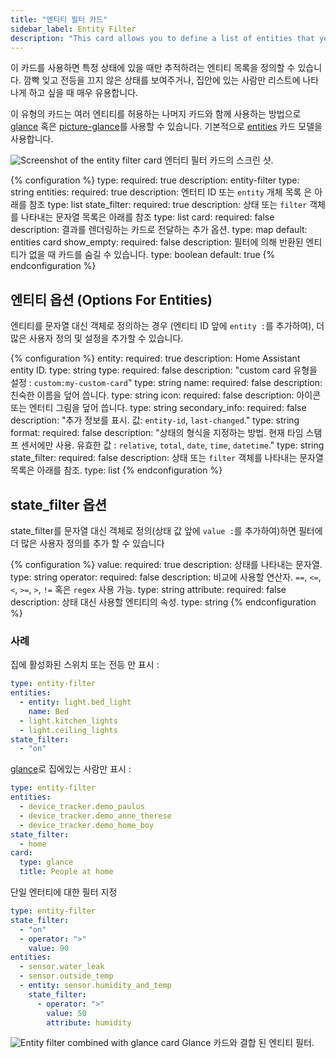 ```yaml
---
title: "엔티티 필터 카드"
sidebar_label: Entity Filter
description: "This card allows you to define a list of entities that you want to track only when in a certain state. Very useful for showing lights that you forgot to turn off or show a list of people only when they're at home. "
---
```


이 카드를 사용하면 특정 상태에 있을 때만 추적하려는 엔티티 목록을 정의할 수 있습니다. 깜빡 잊고 전등을 끄지 않은 상태를 보여주거나, 집안에 있는 사람만 리스트에 나타나게 하고 싶을 때 매우 유용합니다. 

이 유형의 카드는 여러 엔티티를 허용하는 나머지 카드와 함께 사용하는 방법으로 [glance](/lovelace/glance/) 혹은 [picture-glance](/lovelace/picture-glance/)를 사용할 수 있습니다. 기본적으로 [entities](/lovelace/entities/) 카드 모델을 사용합니다. 

<p class='img'>
<img src='/images/lovelace/lovelace_entity_filter.png' alt='Screenshot of the entity filter card'>
엔터티 필터 카드의 스크린 샷.
</p>

{% configuration %}
type:
  required: true
  description: entity-filter
  type: string
entities:
  required: true
  description: 엔터티 ID 또는 `entity` 개체 목록 은 아래를 참조
  type: list
state_filter:
  required: true
  description: 상태 또는 `filter` 객체를 나타내는 문자열 목록은 아래를 참조 
  type: list
card:
  required: false
  description: 결과를 렌더링하는 카드로 전달하는 추가 옵션.
  type: map
  default: entities card
show_empty:
  required: false
  description: 필터에 의해 반환된 엔티티가 없을 때 카드를 숨길 수 있습니다.
  type: boolean
  default: true
{% endconfiguration %}

## 엔티티 옵션 (Options For Entities)

엔티티를 문자열 대신 객체로 정의하는 경우 (엔티티 ID 앞에 `entity :`를 추가하여), 더 많은 사용자 정의 및 설정을 추가할 수 있습니다.

{% configuration %}
entity:
  required: true
  description: Home Assistant entity ID.
  type: string
type:
  required: false
  description: "custom card 유형을 설정 : `custom:my-custom-card`"
  type: string
name:
  required: false
  description: 친숙한 이름을 덮어 씁니다.
  type: string
icon:
  required: false
  description: 아이콘 또는 엔터티 그림을 덮어 씁니다.
  type: string
secondary_info:
  required: false
  description: "추가 정보를 표시. 값: `entity-id`, `last-changed`."
  type: string
format:
  required: false
  description: "상태의 형식을 지정하는 방법. 현재 타임 스탬프 센서에만 사용. 유효한 값 : `relative`, `total`, `date`, `time`, `datetime`."
  type: string
state_filter:
  required: false
  description: 상태 또는 `filter` 객체를 나타내는 문자열 목록은 아래를 참조.
  type: list
{% endconfiguration %}

## state_filter 옵션 

state_filter를 문자열 대신 객체로 정의(상태 값 앞에 `value :`를 추가하여)하면 필터에 더 많은 사용자 정의를 추가 할 수 있습니다

{% configuration %}
value:
  required: true
  description: 상태를 나타내는 문자열.
  type: string
operator:
  required: false
  description: 비교에 사용할 연산자. `==`, `<=`, `<`, `>=`, `>`, `!=` 혹은 `regex` 사용 가능.
  type: string
attribute:
  required: false
  description: 상태 대신 사용할 엔티티의 속성.
  type: string
{% endconfiguration %}

### 사례

집에 활성화된 스위치 또는 전등 만 표시 :

```yaml
type: entity-filter
entities:
  - entity: light.bed_light
    name: Bed
  - light.kitchen_lights
  - light.ceiling_lights
state_filter:
  - "on"
```

[glance](/lovelace/glance/)로 집에있는 사람만 표시 :

```yaml
type: entity-filter
entities:
  - device_tracker.demo_paulus
  - device_tracker.demo_anne_therese
  - device_tracker.demo_home_boy
state_filter:
  - home
card:
  type: glance
  title: People at home
```

단일 엔터티에 대한 필터 지정

```yaml
type: entity-filter
state_filter:
  - "on"
  - operator: ">"
    value: 90
entities:
  - sensor.water_leak
  - sensor.outside_temp
  - entity: sensor.humidity_and_temp
    state_filter:
      - operator: ">"
        value: 50
        attribute: humidity
```

<p class='img'>
  <img src='/images/lovelace/lovelace_entity_filter_glance.png' alt='Entity filter combined with glance card'>
  Glance 카드와 결합 된 엔티티 필터.
</p>
